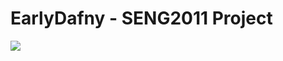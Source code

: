 # EarlyDafny - SENG2011 Project  
![](https://moevps.dynu.net/blank.png?from=from=EarlyDafny_github_dafny)  
